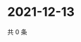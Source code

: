 # 2021-12-13

共 0 条

<!-- BEGIN WEIBO -->
<!-- 最后更新时间 Mon Dec 13 2021 06:13:30 GMT+0800 (China Standard Time) -->

<!-- END WEIBO -->
